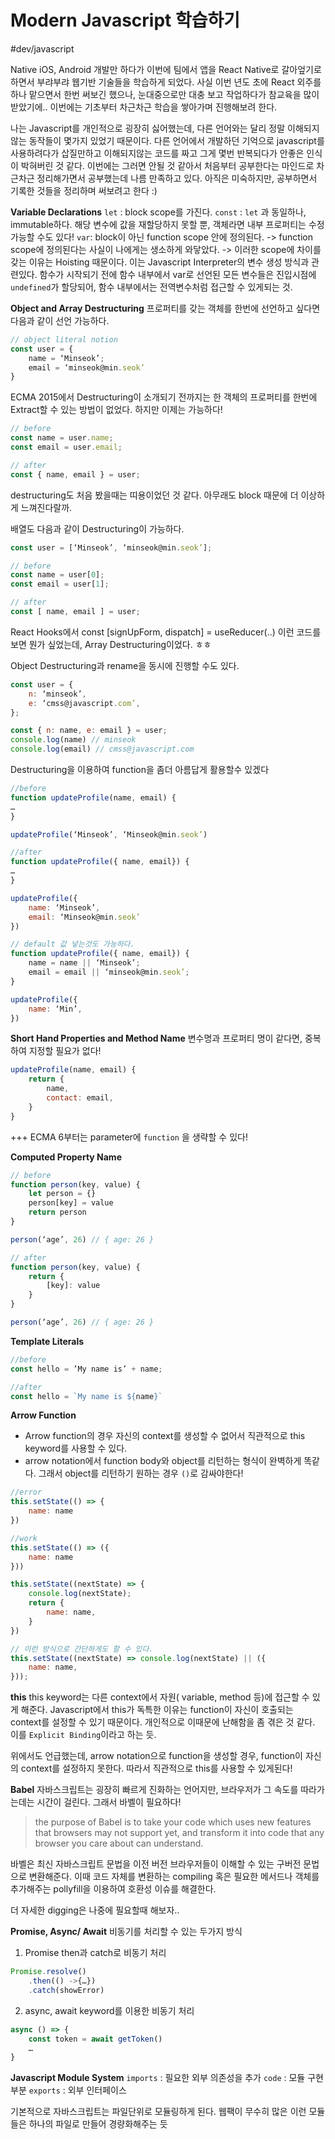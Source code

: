 # Modern Javascript 학습하기 
#dev/javascript


Native iOS, Android 개발만 하다가 이번에 팀에서 앱을 React Native로 갈아엎기로 하면서 부랴부랴 웹기반 기술들을 학습하게 되었다. 사실 이번 년도 초에 React 외주를 하나 맡으면서 한번 써보긴 했으나, 눈대중으로만 대충 보고 작업하다가 참교육을 많이 받았기에.. 이번에는 기초부터 차근차근 학습을 쌓아가며 진행해보려 한다.

나는 Javascript를 개인적으로 굉장히 싫어했는데, 다른 언어와는 달리 정말 이해되지 않는 동작들이 몇가지 있었기 때문이다. 다른 언어에서 개발하던 기억으로 javascript를 사용하려다가 삽질만하고 이해되지않는 코드를 짜고 그게 몇번 반복되다가 안좋은 인식이 박혀버린 것 같다. 이번에는 그러면 안될 것 같아서 처음부터 공부한다는 마인드로 차근차근 정리해가면서 공부했는데 나름 만족하고 있다. 아직은 미숙하지만, 공부하면서 기록한 것들을 정리하며 써보려고 한다 :) 



**Variable Declarations**
`let` : block scope를 가진다.
`const` : `let` 과 동일하나, immutable하다. 해당 변수에 값을 재할당하지 못할 뿐, 객체라면 내부 프로퍼티는 수정가능할 수도 있다! 
`var`: block이 아닌 function scope 안에 정의된다.
-> function scope에 정의된다는 사실이 나에게는 생소하게 와닿았다. 
-> 이러한 scope에 차이를 갖는 이유는 Hoisting 때문이다. 이는 Javascript Interpreter의 변수 생성 방식과 관련있다. 함수가 시작되기 전에 함수 내부에서 var로 선언된 모든 변수들은 진입시점에 `undefined`가 할당되어, 함수 내부에서는 전역변수처럼 접근할 수 있게되는 것. 

**Object and Array Destructuring**
프로퍼티를 갖는 객체를 한번에 선언하고 싶다면 다음과 같이 선언 가능하다. 
```javascript
// object literal notion
const user = {
	name = ‘Minseok’;
	email = ‘minseok@min.seok’
}
```

ECMA 2015에서 Destructuring이 소개되기 전까지는 한 객체의 프로퍼티를 한번에 Extract할 수 있는 방법이 없었다. 하지만 이제는 가능하다! 

```JavaScript
// before
const name = user.name;
const email = user.email;

// after
const { name, email } = user;
```

destructuring도 처음 봤을때는 띠용이었던 것 같다. 아무래도 block 때문에 더 이상하게 느껴진다랄까. 

배열도 다음과 같이 Destructuring이 가능하다. 
```Javascript
const user = [‘Minseok’, ‘minseok@min.seok’];

// before
const name = user[0];
const email = user[1];

// after
const [ name, email ] = user; 
```

React Hooks에서 
const [signUpForm, dispatch] = useReducer(..) 이런 코드를 보면 뭔가 싶었는데, Array Destructuring이었다. ㅎㅎ

Object Destructuring과 rename을 동시에 진행할 수도 있다. 
```Javascript
const user = { 
	n: ‘minseok’, 
	e: ‘cmss@javascript.com’, 
}; 

const { n: name, e: email } = user; 
console.log(name) // minseok 
console.log(email) // cmss@javascript.com
``` 

Destructuring을 이용하여 function을 좀더 아름답게 활용할수 있겠다

```Javascript
//before
function updateProfile(name, email) {
…
}

updateProfile(‘Minseok’, ‘Minseok@min.seok’)

//after
function updateProfile({ name, email}) {
…
}

updateProfile({
	name: ‘Minseok’,
	email: ‘Minseok@min.seok’
})

// default 값 넣는것도 가능하다. 
function updateProfile({ name, email}) {
	name = name || ‘Minseok’;
	email = email || ‘minseok@min.seok’;
}

updateProfile({
	name: ‘Min’,
})
```


**Short Hand Properties and Method Name**
변수명과 프로퍼티 명이 같다면, 중복하여 지정할 필요가 없다!
```javascript
updateProfile(name, email) {
	return {
		name,
		contact: email,
	}
}
```

+++ ECMA 6부터는 parameter에 `function` 을 생략할 수 있다!

**Computed Property Name**
```javascript
// before
function person(key, value) {
	let person = {}
	person[key] = value
	return person 
}

person(‘age’, 26) // { age: 26 }

// after
function person(key, value) {
	return {
		[key]: value
	}
}

person(‘age’, 26) // { age: 26 }
```

**Template Literals**
```javascript
//before
const hello = ’My name is’ + name;

//after
const hello = `My name is ${name}`
```

**Arrow Function**

- Arrow function의 경우 자신의 context를 생성할 수 없어서 직관적으로 this keyword를 사용할 수 있다. 
- arrow notation에서 function body와 object를 리턴하는 형식이 완벽하게 똑같다. 그래서 object를 리턴하기 원하는 경우 `()`로 감싸야한다!

```javascript
//error
this.setState(() => {
	name: name
})

//work
this.setState(() => ({
	name: name
}))
```

```javascript
this.setState((nextState) => {
	console.log(nextState);
	return {
		name: name,
	}
})

// 이런 방식으로 간단하게도 할 수 있다. 
this.setState((nextState) => console.log(nextState) || ({
	name: name,
}));
```

**this**
this keyword는 다른 context에서 자원( variable, method 등)에 접근할 수 있게 해준다. Javascript에서 this가 독특한 이유는 function이 자신이 호출되는 context를 설정할 수 있기 때문이다. 개인적으로 이때문에 난해함을 좀 겪은 것 같다.  이를  `Explicit Binding`이라고 하는 듯. 

위에서도 언급했는데, arrow notation으로 function을 생성할 경우, function이 자신의 context를 설정하지 못한다. 따라서 직관적으로 this를 사용할 수 있게된다! 


**Babel**
자바스크립트는 굉장히 빠르게 진화하는 언어지만, 브라우저가 그 속도를 따라가는데는 시간이 걸린다. 그래서 바벨이 필요하다! 

> the purpose of Babel is to take your code which uses new features that browsers may not support yet, and transform it into code that any browser you care about can understand.  

바벨은 최신 자바스크립트 문법을 이전 버전 브라우저들이 이해할 수 있는 구버전 문법으로 변환해준다. 이때 코드 자체를 변환하는 compiling 혹은 필요한 메서드나 객체를 추가해주는 pollyfill을 이용하여 호환성 이슈를 해결한다. 

더 자세한 digging은 나중에 필요할때 해보자.. 

**Promise, Async/ Await**
비동기를 처리할 수 있는 두가지 방식

1. Promise
then과 catch로 비동기 처리 
```Javascript
Promise.resolve()
	.then(() ->{…})
	.catch(showError)
```

2. async, await keyword를 이용한 비동기 처리
```Javascript
async () => {
	const token = await getToken()
	…
}
```


**Javascript Module System**
`imports` : 필요한 외부 의존성을 추가
`code` : 모듈 구현 부분
`exports`  : 외부 인터페이스 

기본적으로 자바스크립트는 파일단위로 모듈링하게 된다.  웹팩이 무수히 많은 이런 모듈들은 하나의 파일로 만들어 경량화해주는 듯
 










